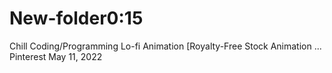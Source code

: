 # New-folder0:15
Chill Coding/Programming Lo-fi Animation [Royalty-Free Stock Animation ...
Pinterest
May 11, 2022
